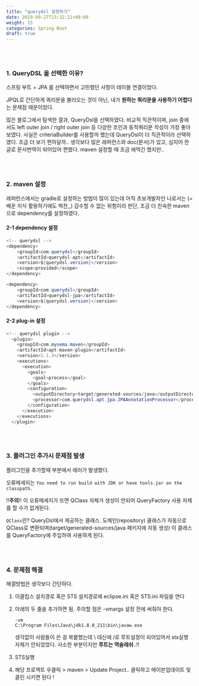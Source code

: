 ```yaml
---
title: "querydsl 설정하기"
date: 2019-09-27T13:32:21+09:00
weight: 15
categories: Spring Boot
draft: true
---
```


<br><br>

### 1. QueryDSL 을 선택한 이유?

스프링 부트 + JPA 를 선택하면서 고민했던 사항이 테이블 연결이었다.

JPQL로 간단하게 쿼리문을 불러오는 것이 아닌, 내가 **원하는 쿼리문을 사용하기 어렵다**는 문제점 때문이었다.

많은 블로그에서 탐색한 결과, QueryDsl을 선택하였다. 비교적 직관적이며, join 중에서도 left outer join / right outer join 등 다양한 조인과 동적쿼리문 작성이 가장 좋아보였다. 사실은 criteriaBuilder를 사용할까 했는데 QueryDsl이 더 직관적이라 선택하였다. 조금 더 보기 편하달까.. 생각보다 많은 레퍼런스와 doc(문서)가 있고, 심지어 한글로 문서번역이 되어있어 편했다. maven 설정할 때 조금 애먹긴 했지만..

<br><br>

### 2. maven 설정

레퍼런스에서는 gradle로 설정하는 방법이 많이 있는데 아직 초보개발자인 나로서는 (=배운 지식 활용하기에도 벅찬,,) 감수할 수 없는 위험이라 판단, 조금 더 친숙한 maven으로 dependency를 설정하였다.



#### 2-1 dependency 설정

```java
<!-- querydsl -->
<dependency>
	<groupId>com.querydsl</groupId>
	<artifactId>querydsl-apt</artifactId>
	<version>${querydsl.version}</version>
	<scope>provided</scope>
</dependency>

<dependency>
	<groupId>com.querydsl</groupId>
	<artifactId>querydsl-jpa</artifactId>
	<version>${querydsl.version}</version>
</dependency>
```



#### 2-2 plug-in 설정

```java
<!-- querydsl plugin -->
  <plugin>
    <groupId>com.mysema.maven</groupId>
    <artifactId>apt-maven-plugin</artifactId>
    <version>1.1.3</version>
    <executions>
      <execution>
        <goals>
          <goal>process</goal>
        </goals>
        <configuration>
          <outputDirectory>target/generated-sources/java</outputDirectory>
          <processor>com.querydsl.apt.jpa.JPAAnnotationProcessor</processor>
        </configuration>
      </execution>
    </executions>
  </plugin>
```





<br><br>

### 3. 플러그인 추가시 문제점 발생

플러그인을 추가할때 <executions> 부분에서 에러가 발생했다. 

오류메세지는 `You need to run build with JDK or have tools.jar on the classpath.`

!!**주의**!! 이 오류메세지가 뜨면 QClass 자체가 생성이 안되어 QueryFactory 사용 자체를 할 수가 없게된다. 

`QClass`란? QueryDsl에서 제공하는 클래스. 도메인(repository) 클래스가 자동으로 QClass로 변환되며(target/generated-sources/java 패키지에 자동 생성) 이 클래스를 QueryFactory에 주입하여 사용하게 된다. 

<br><br>

### 4. 문제점 해결

해결방법은 생각보다 간단하다.

1. 이클립스 설치경로 혹은 STS 설치경로에 eclipse.ini  혹은 STS.ini 파일을 연다

2. 아래의 두 줄을 추가하면 됨. 주의할 점은 -vmargs 설정 전에 써줘야 한다.

   ```
   -vm
   C:\Program Files\Java\jdk1.8.0_211\bin\javaw.exe
   ```

   생각없이 사람들이 쓴 걸 복붙했는데 \ 대신에 /로 루트설정이 되어있어서 sts실행 자체가 안되었었다. 사소한 부분이지만 **루트는 역슬래쉬**..!!



3. STS실행
4. 해당 프로젝트 우클릭 > maven > Update Project.. 클릭하고 메이븐업데이트 및 클린 시키면 된다 !

<br>